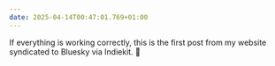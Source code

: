 ```yaml
---
date: 2025-04-14T00:47:01.769+01:00
---
```


If everything is working correctly, this is the first post from my website syndicated to Bluesky via Indiekit. 🤞
